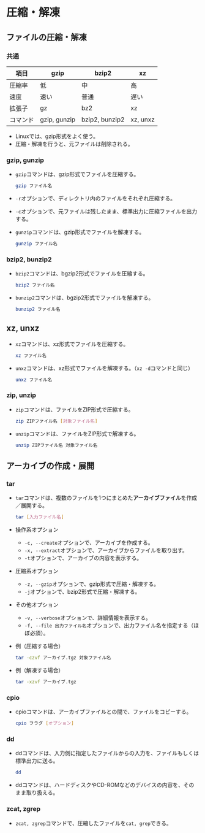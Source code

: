﻿# 圧縮・解凍

## ファイルの圧縮・解凍

### 共通

| 項目     | gzip         | bzip2          | xz       |
| -------- | ------------ | -------------- | -------- |
| 圧縮率   | 低           | 中             | 高       |
| 速度     | 速い         | 普通           | 遅い     |
| 拡張子   | gz           | bz2            | xz       |
| コマンド | gzip, gunzip | bzip2, bunzip2 | xz, unxz |

- Linuxでは、gzip形式をよく使う。
- 圧縮・解凍を行うと、元ファイルは削除される。

### gzip, gunzip

- `gzip`コマンドは、gzip形式でファイルを圧縮する。

  ```bash
  gzip ファイル名
  ```

- `-r`オプションで、ディレクトリ内のファイルをそれぞれ圧縮する。
- `-c`オプションで、元ファイルは残したまま、標準出力に圧縮ファイルを出力する。
- `gunzip`コマンドは、gzip形式でファイルを解凍する。

  ```bash
  gunzip ファイル名
  ```

### bzip2, bunzip2
- `bzip2`コマンドは、bgzip2形式でファイルを圧縮する。

  ```bash
  bzip2 ファイル名
  ```

- `bunzip2`コマンドは、bgzip2形式でファイルを解凍する。

  ```bash
  bunzip2 ファイル名
  ```

## xz, unxz
- `xz`コマンドは、xz形式でファイルを圧縮する。

  ```bash
  xz ファイル名
  ```

- `unxz`コマンドは、xz形式でファイルを解凍する。（`xz -d`コマンドと同じ）

  ```bash
  unxz ファイル名
  ```

### zip, unzip

- `zip`コマンドは、ファイルをZIP形式で圧縮する。

  ```bash
  zip ZIPファイル名 [対象ファイル名]
  ```

- `unzip`コマンドは、ファイルをZIP形式で解凍する。

  ```bash
  unzip ZIPファイル名 対象ファイル名
  ```

## アーカイブの作成・展開

### tar

- `tar`コマンドは、複数のファイルを1つにまとめた**アーカイブファイル**を作成／展開する。

  ```bash
  tar [入力ファイル名]
  ```

- 操作系オプション
  - `-c, --create`オプションで、アーカイブを作成する。
  - `-x, --extract`オプションで、アーカイブからファイルを取り出す。
  - `-t`オプションで、アーカイブの内容を表示する。
- 圧縮系オプション
  - `-z, --gzip`オプションで、gzip形式で圧縮・解凍する。
  - `-j`オプションで、bzip2形式で圧縮・解凍する。
- その他オプション
  - `-v, --verbose`オプションで、詳細情報を表示する。
  - `-f, --file 出力ファイル名`オプションで、出力ファイル名を指定する（ほぼ必須）。
- 例（圧縮する場合）

  ```bash
  tar -czvf アーカイブ.tgz 対象ファイル名
  ```

- 例（解凍する場合）

  ```bash
  tar -xzvf アーカイブ.tgz
  ```

### cpio

- cpioコマンドは、アーカイブファイルとの間で、ファイルをコピーする。

  ```bash
  cpio フラグ [オプション]
  ```

### dd

- ddコマンドは、入力側に指定したファイルからの入力を、ファイルもしくは標準出力に送る。

  ```bash
  dd
  ```
- ddコマンドは、ハードディスクやCD-ROMなどのデバイスの内容を、そのまま取り扱える。

### zcat, zgrep

- `zcat, zgrep`コマンドで、圧縮したファイルを`cat, grep`できる。

